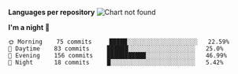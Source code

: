 <!--START_SECTION:waka-->
**Languages per repository**
![Chart not found](https://github.com/prabhatdev/prabhatdev/charts/repo.png) 

**I'm a night 🦉** 

```text
🌞 Morning    75 commits     █████░░░░░░░░░░░░░░░░░░░░   22.59% 
🌆 Daytime    83 commits     ██████░░░░░░░░░░░░░░░░░░░   25.0% 
🌃 Evening    156 commits    ███████████░░░░░░░░░░░░░░   46.99% 
🌙 Night      18 commits     █░░░░░░░░░░░░░░░░░░░░░░░░   5.42%

```



<!--END_SECTION:waka-->
